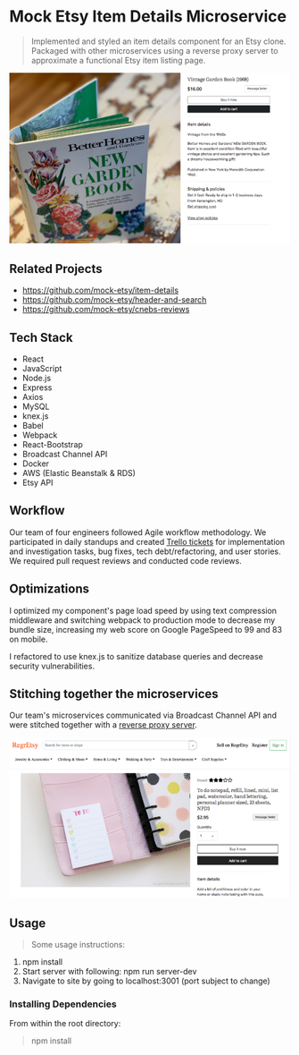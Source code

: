# Mock Etsy Item Details Microservice

> Implemented and styled an item details component for an Etsy clone. Packaged with other microservices using a reverse proxy server to approximate a functional Etsy item listing page.

![](ScreenShot1.png)

## Related Projects

- https://github.com/mock-etsy/item-details
- https://github.com/mock-etsy/header-and-search
- https://github.com/mock-etsy/cnebs-reviews

## Tech Stack

- React
- JavaScript
- Node.js
- Express
- Axios
- MySQL
- knex.js
- Babel
- Webpack
- React-Bootstrap
- Broadcast Channel API
- Docker
- AWS (Elastic Beanstalk & RDS)
- Etsy API

## Workflow
Our team of four engineers followed Agile workflow methodology. We participated in daily standups and created [Trello tickets](https://trello.com/b/uxhI4yLW/mock-etsy) for implementation and investigation tasks, bug fixes, tech debt/refactoring, and user stories. We required pull request reviews and conducted code reviews.

## Optimizations
I optimized my component's page load speed by using text compression middleware and switching webpack to production mode to decrease my bundle size, increasing my web score on Google PageSpeed to 99 and 83 on mobile.

I refactored to use knex.js to sanitize database queries and decrease security vulnerabilities.

## Stitching together the microservices

Our team's microservices communicated via Broadcast Channel API and were stitched together with a [reverse proxy server](https://github.com/mock-etsy/brooke-proxy).

![](ScreenShot2.png)

## Usage

> Some usage instructions:
1. npm install
2. Start server with following: npm run server-dev
3. Navigate to site by going to localhost:3001 (port subject to change)

### Installing Dependencies

From within the root directory:

> npm install

